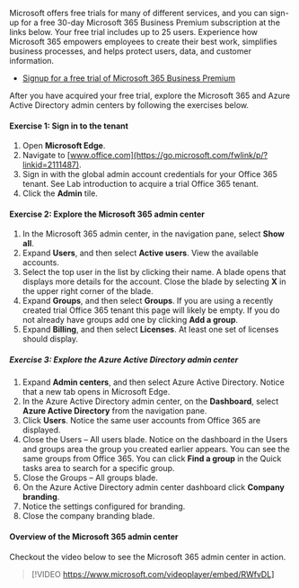 Microsoft offers free trials for many of different services, and you can sign-up for a free 30-day Microsoft 365 Business Premium subscription at the links below. Your free trial includes up to 25 users. Experience how Microsoft 365 empowers employees to create their best work, simplifies business processes, and helps protect users, data, and customer information.

- [Signup for a free trial of Microsoft 365 Business Premium](https://go.microsoft.com/fwlink/p/?LinkID=2102309&clcid=0x409&cultures&country=US)

After you have acquired your free trial, explore the Microsoft 365 and Azure Active Directory admin centers by following the exercises below.

#### Exercise 1: Sign in to the tenant
1. Open **Microsoft Edge**.
2. Navigate to [www.office.com](https://go.microsoft.com/fwlink/p/?linkid=2111487).
3. Sign in with the global admin account credentials for your Office 365 tenant. See Lab introduction to acquire a trial Office 365 tenant.
4. Click the **Admin** tile.

#### Exercise 2: Explore the Microsoft 365 admin center
1. In the Microsoft 365 admin center, in the navigation pane, select **Show all**.
2. Expand **Users**, and then select **Active users**. View the available accounts.
3. Select the top user in the list by clicking their name. A blade opens that displays more details for the account. Close the blade by selecting **X** in the upper right corner of the blade.
4. Expand **Groups**, and then select **Groups**. If you are using a recently created trial Office 365 tenant this page will likely be empty. If you do not already have groups add one by clicking **Add a group**.
5. Expand **Billing**, and then select **Licenses**. At least one set of licenses should display.

##### Exercise 3: Explore the Azure Active Directory admin center
1. Expand **Admin centers**, and then select Azure Active Directory. Notice that a new tab opens in Microsoft Edge.
2. In the Azure Active Directory admin center, on the **Dashboard**, select **Azure Active Directory** from the navigation pane.
3. Click **Users**. Notice the same user accounts from Office 365 are displayed.
4. Close the Users – All users blade. Notice on the dashboard in the Users and groups area the group you created earlier appears. You can see the same groups from Office 365. You can click **Find a group** in the Quick tasks area to search for a specific group.
5. Close the Groups – All groups blade.
6. On the Azure Active Directory admin center dashboard click **Company branding**.
7. Notice the settings configured for branding.
8. Close the company branding blade.

#### Overview of the Microsoft 365 admin center
Checkout the video below to see the Microsoft 365 admin center in action.

> [!VIDEO https://www.microsoft.com/videoplayer/embed/RWfvDL]